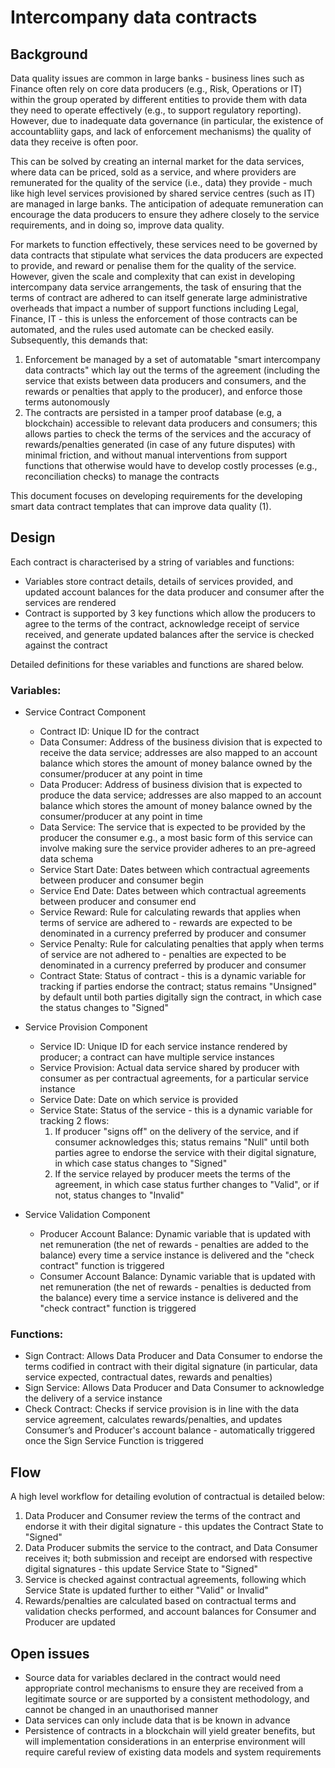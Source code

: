 # Intercompany data contracts

## Background

Data quality issues are common in large banks - business lines such as Finance often rely on core data producers (e.g., Risk, Operations or IT) within the group operated by different entities to provide  them with data they need to operate effectively (e.g., to support regulatory reporting). However, due to inadequate data governance (in particular, the existence of accountabliity gaps, and lack of enforcement mechanisms) the quality of data they receive is often poor.

This can be solved by creating an internal market for the data services, where data can be priced, sold as a service, and where providers are remunerated for the quality of the service (i.e., data) they provide - much like high level services provisioned by shared service centres (such as IT) are managed in large banks. The anticipation of adequate remuneration can encourage the data producers to ensure they adhere closely to the service requirements, and in doing so, improve data quality. 

For markets to function effectively, these services need to be governed by data contracts that stipulate what services the data producers are expected to provide, and reward or penalise them for the quality of the service. However, given the scale and complexity that can exist in developing intercompany data service arrangements, the task of ensuring that the terms of contract are adhered to can itself generate large administrative overheads that impact a number of support functions including Legal, Finance, IT -  this is unless the enforcement of those contracts can be automated, and the rules used automate can be checked easily. Subsequently, this demands that:
1) Enforcement be managed by a set of automatable "smart intercompany data contracts" which lay out the terms of the agreement (including the service that exists between data producers and consumers, and the rewards or penalties that apply to the producer), and enforce those terms autonomously
2) The contracts are persisted in a tamper proof database (e.g, a blockchain) accessible to relevant data producers and consumers; this allows parties to check the terms of the services and the accuracy of rewards/penalties generated (in case of any future disputes) with minimal friction, and without  manual interventions from support functions that otherwise would have to develop costly processes (e.g., reconciliation checks) to manage the contracts 

This document focuses on developing requirements for the developing smart data contract templates that can improve data quality (1).

## Design

Each contract is characterised by a string of variables and functions:
- Variables store contract details, details of services provided, and updated account balances for the data producer and consumer after the services are rendered
- Contract is supported by 3 key functions which allow the producers to agree to the terms of the contract, acknowledge receipt of service received, and generate updated balances after the service is checked against the contract

Detailed definitions for these variables and functions are shared below. 

### Variables:

- Service Contract Component
  - Contract ID: Unique ID for the contract  
  - Data Consumer: Address of the business division that is expected to receive the data service; addresses are also mapped to an account balance which stores the amount of money balance owned by the consumer/producer at any point in time 
  - Data Producer: Address of business division that is expected to produce the data service; addresses are also mapped to an account balance which stores the amount of money balance owned by the consumer/producer at any point in time
  - Data Service: The service that is expected to be provided by the producer the consumer e.g., a most basic form of this service can involve making sure the service provider adheres to an pre-agreed data schema
  - Service Start Date: Dates between which contractual agreements between producer and consumer begin
  - Service End Date: Dates between which contractual agreements between producer and consumer end
  - Service Reward: Rule for calculating rewards that applies when terms of service are adhered to - rewards  are expected to be denominated in a currency preferred by producer and consumer
  - Service Penalty: Rule for calculating penalties that apply when terms of service are not adhered to - penalties are expected to be denominated in a currency preferred by producer and consumer
  - Contract State: Status of contract - this is a dynamic variable for tracking if parties endorse the contract; status remains "Unsigned" by default until both parties digitally sign the contract, in which case the status changes to "Signed"

- Service Provision Component
  - Service ID: Unique ID for each service instance rendered by producer; a contract can have multiple service instances
  - Service Provision: Actual data service shared by producer with consumer as per contractual agreements, for a particular service instance
  - Service Date: Date on which service is provided
  - Service State: Status of the service -  this is a dynamic variable for tracking 2 flows:
      1. If producer "signs off" on the delivery of the service, and if consumer acknowledges this; status remains "Null" until both parties agree to endorse the service with their digital signature, in which case status changes to "Signed"  
      2. If the service relayed by producer meets the terms of the agreement, in which case status further changes to "Valid", or if not, status changes to "Invalid"  

- Service Validation Component
  - Producer Account Balance: Dynamic variable that is updated with net remuneration (the net of rewards - penalties are added to the balance) every time a service instance is delivered and the "check contract" function is triggered 
  - Consumer Account Balance:  Dynamic variable that is updated with net remuneration (the net of rewards - penalties is deducted from the balance) every time a service instance is delivered and the "check contract" function is triggered 
  
### Functions:
- Sign Contract: Allows Data Producer and Data Consumer to endorse the terms codified in contract with their digital signature (in particular, data service expected, contractual dates, rewards and penalties) 
 - Sign Service: Allows Data Producer and Data Consumer to acknowledge the delivery of a service instance
- Check Contract: Checks if service provision is in line with the data service agreement, calculates rewards/penalties, and updates Consumer’s and Producer's account balance - automatically triggered once the Sign Service Function is triggered

## Flow
A high level workflow for detailing evolution of contractual is detailed below:
1. Data Producer and Consumer review the terms of the contract and endorse it with their digital signature - this updates the Contract State to "Signed"
2. Data Producer submits the service to the contract, and Data Consumer receives it; both submission and receipt are endorsed with respective digital signatures - this update Service State to "Signed"
3. Service is checked against contractual agreements, following which Service State is updated further to either "Valid" or Invalid"
4. Rewards/penalties are calculated based on contractual terms and validation checks performed, and account balances for Consumer and Producer are updated 

## Open issues 
- Source data for variables declared in the contract would need appropriate control mechanisms to ensure they are received from a legitimate source or are supported by a consistent methodology, and cannot be changed in an unauthorised manner 
- Data services can only include data that is be known in advance 
- Persistence of contracts in a blockchain will yield greater benefits, but will implementation considerations in an enterprise environment will require careful review of existing data models and system requirements
